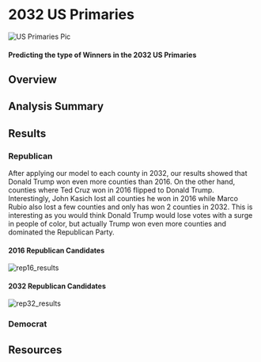 # 2032 US Primaries
![US Primaries Pic](https://user-images.githubusercontent.com/63736593/96067835-342dd400-0e60-11eb-8a38-066d2d267c7f.jpg)

#### Predicting the type of Winners in the 2032 US Primaries
## Overview


## Analysis Summary



## Results
### Republican
After applying our model to each county in 2032, our results showed that Donald Trump won even more counties than 2016. On the other hand, counties where Ted Cruz won in 2016 flipped to Donald Trump. Interestingly, John Kasich lost all counties he won in 2016 while Marco Rubio also lost a few counties and only has won 2 counties in 2032. This is interesting as you would think Donald Trump would lose votes with a surge in people of color, but actually Trump won even more counties and dominated the Republican Party.

#### 2016 Republican Candidates
![rep16_results](https://user-images.githubusercontent.com/63736593/96089142-03fc2a80-0e8c-11eb-8cb5-fa4fd111c413.png)

#### 2032 Republican Candidates
![rep32_results](https://user-images.githubusercontent.com/63736593/96089708-d9f73800-0e8c-11eb-94b7-8a863ae6f3ee.png)


### Democrat

## Resources
